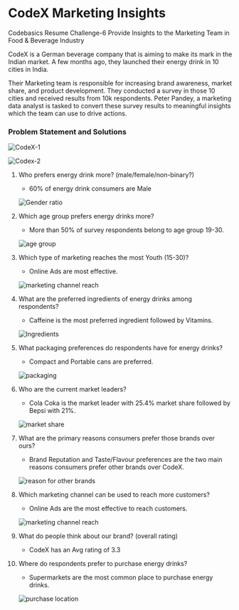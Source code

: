 # CodeX Marketing Insights

Codebasics Resume Challenge-6
Provide Insights to the Marketing Team in Food & Beverage Industry

CodeX is a German beverage company that is aiming to make its mark in the Indian market. A few months ago, they launched their energy drink in 10 cities in India.

Their Marketing team is responsible for increasing brand awareness, market share, and product development. They conducted a survey in those 10 cities and received results from 10k respondents. Peter Pandey, a marketing data analyst is tasked to convert these survey results to meaningful insights which the team can use to drive actions.

### Problem Statement and Solutions

![CodeX-1](https://github.com/user-attachments/assets/e68679b9-3fb5-43fd-b1ac-850f6f56b5ea)

![Codex-2](https://github.com/user-attachments/assets/8ecb55ac-6443-490f-8bc5-f24f85cc9778)


1. Who prefers energy drink more? (male/female/non-binary?)
   - 60% of energy drink consumers are Male
   
   ![Gender ratio](https://github.com/user-attachments/assets/59c1d353-78ee-44ed-aaa0-f960ee080436)

2. Which age group prefers energy drinks more?
   - More than 50% of survey respondents belong to age group 19-30.

   ![age group](https://github.com/user-attachments/assets/750a47ea-4684-4d26-aceb-921993fe2662)

3. Which type of marketing reaches the most Youth (15-30)?
   - Online Ads are most effective.
   
   ![marketing channel reach](https://github.com/user-attachments/assets/6bcd7002-d92c-4d5a-9bd3-dc2e8ad906f8)

4. What are the preferred ingredients of energy drinks among respondents?
   - Caffeine is the most preferred ingredient followed by Vitamins.

   ![Ingredients](https://github.com/user-attachments/assets/e6a1178b-9127-4058-bb88-46fc9106c8a2)

5. What packaging preferences do respondents have for energy drinks?
   - Compact and Portable cans are preferred.

   ![packaging](https://github.com/user-attachments/assets/9e150c2e-853a-4ef5-a276-701cf372be57)

6. Who are the current market leaders?
   - Cola Coka is the market leader with 25.4% market share followed by Bepsi with 21%.

   ![market share](https://github.com/user-attachments/assets/3f91a8d0-5724-4b3f-a15c-02e74368f9db)

7. What are the primary reasons consumers prefer those brands over ours?
   - Brand Reputation and Taste/Flavour preferences are the two main reasons consumers prefer other brands over CodeX.

   ![reason for other brands](https://github.com/user-attachments/assets/57068944-10fb-456e-bdbf-17faeb24a838)


8. Which marketing channel can be used to reach more customers?
   - Online Ads are the most effective to reach customers.

   ![marketing channel reach](https://github.com/user-attachments/assets/37fed1af-0aca-49c4-8fbf-e360bd5ec23a)

   
9. What do people think about our brand? (overall rating)
    - CodeX has an Avg rating of 3.3

10. Where do respondents prefer to purchase energy drinks?
    - Supermarkets are the most common place to purchase energy drinks.

    ![purchase location](https://github.com/user-attachments/assets/1c1da0fb-7877-4412-9704-46e9486348ed)




   
